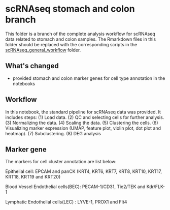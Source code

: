# scRNAseq stomach and colon branch

This folder is a branch of the complete analysis workflow for scRNAseq data related to stomach and colon samples. The Rmarkdown files in this folder should be replaced with the corresponding scripts in the [scRNAseq_general_workflow](../scRNAseq_general_workflow/) folder.

## What's changed

- provided stomach and colon marker genes for cell type annotation in the notebooks

## Workflow

In this notebook, the standard pipeline for scRNAseq data was provided. It includes steps: (1) Load data. (2) QC and selecting cells for further analysis. (3) Normalizing the data. (4) Scaling the data. (5) Clustering the cells. (6) Visualizing marker expression (UMAP, feature plot, violin plot, dot plot and heatmap). (7) Subclustering.  (8) DEG analysis

## Marker gene

The markers for cell cluster annotation are list below:

Epithelial cell: EPCAM and panCK (KRT4, KRT6, KRT7, KRT8, KRT10, KRT17, KRT18, KRT19 and KRT20)

Blood Vessel Endothelial cells(BEC): PECAM-1/CD31, Tie2/TEK and Kdr/FLK-1

Lymphatic Endothelial cells(LEC) : LYVE-1, PROX1 and Flt4
